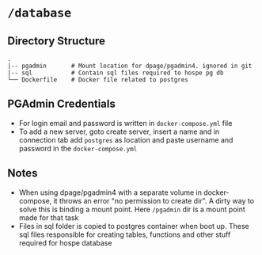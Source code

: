 # `/database`

## Directory Structure

```
.
|-- pgadmin       # Mount location for dpage/pgadmin4. ignored in git
|-- sql           # Contain sql files required to hospe pg db
└── Dockerfile    # Docker file related to postgres
```

## PGAdmin Credentials

- For login email and password is written in `docker-compose.yml` file
- To add a new server, goto create server, insert a name and in connection tab add `postgres` as location and paste username and password in the `docker-compose.yml`

## Notes

- When using dpage/pgadmin4 with a separate volume in docker-compose, it throws an error "no permission to create dir". A dirty way to solve this is binding a mount point. Here `/pgadmin` dir is a mount point made for that task
- Files in sql folder is copied to postgres container when boot up. These sql files responsible for creating tables, functions and other stuff required for hospe database
